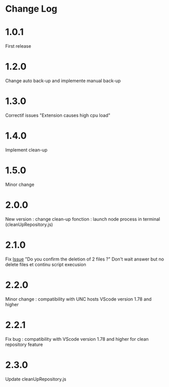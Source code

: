 # Change Log

# 1.0.1

First release

# 1.2.0

Change auto back-up and implemente manual back-up

# 1.3.0

Correctif issues "Extension causes high cpu load"

# 1.4.0

Implement clean-up

# 1.5.0

Minor change

# 2.0.0

New version : change clean-up fonction : launch node process in terminal (cleanUpRepository.js)

# 2.1.0

Fix [Issue](https://github.com/BlueStier/SLV-copy/issues/2) "Do you confirm the deletion of 2 files ?" Don't wait answer but no delete files et continu script execusion

# 2.2.0

Minor change : compatibility with UNC hosts VScode version 1.78 and higher

# 2.2.1

Fix bug : compatibility with VScode version 1.78 and higher for clean repository feature

# 2.3.0

Update cleanUpRepository.js
